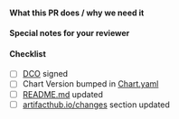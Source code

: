 <!--
Thank you for contributing to ksoclabs/ksoc-plugins-helm-chart.
Before you submit this pull request we'd like to make sure you are aware of our technical requirements and best practices:

* https://github.com/ksoclabs/ksoc-plugins-helm-chart/blob/main/CONTRIBUTING.md#technical-requirements
* https://helm.sh/docs/chart_best_practices/

-->

<!-- markdownlint-disable-next-line first-line-heading -->
#### What this PR does / why we need it

#### Special notes for your reviewer

#### Checklist

- [ ] [DCO](https://github.com/ksoclabs/ksoc-plugins-helm-chart/blob/main/CONTRIBUTING.md#sign-off-your-work) signed
- [ ] Chart Version bumped in [Chart.yaml](./stable/ksoc-plugins/Chart.yaml)
- [ ] [README.md](./stable/ksoc-plugins/README.md) updated
- [ ] [artifacthub.io/changes](./stable/ksoc-plugins/Chart.yaml) section updated

